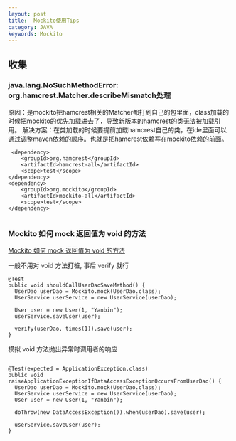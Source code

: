 ```yaml
---
layout: post
title:  Mockito使用Tips
category: JAVA
keywords: Mockito
---
```

## 收集

### java.lang.NoSuchMethodError: org.hamcrest.Matcher.describeMismatch处理

原因：是mockito把hamcrest相关的Matcher都打到自己的包里面，class加载的时候把mockito的优先加载进去了，导致新版本的hamcrest的类无法被加载引用。
解决方案：在类加载的时候要提前加载hamcrest自己的类，在ide里面可以通过调整maven依赖的顺序。也就是把hamcrest依赖写在mockito依赖的前面。

```
 <dependency>
    <groupId>org.hamcrest</groupId>
    <artifactId>hamcrest-all</artifactId>
    <scope>test</scope>
</dependency>
<dependency>
    <groupId>org.mockito</groupId>
    <artifactId>mockito-all</artifactId>
    <scope>test</scope>
</dependency>
        
```        

### Mockito 如何 mock 返回值为 void 的方法
[Mockito 如何 mock 返回值为 void 的方法](https://yanbin.blog/mockito-how-to-mock-void-method/)

一般不用对 void 方法打桩, 事后 verify 就行

```
@Test
public void shouldCallUserDaoSaveMethod() {
  UserDao userDao = Mockito.mock(UserDao.class);
  UserService userService = new UserService(userDao);
  
  User user = new User(1, "Yanbin");
  userService.saveUser(user);
 
  verify(userDao, times(1)).save(user);
}
```
模拟 void 方法抛出异常时调用者的响应

```

@Test(expected = ApplicationException.class)
public void raiseApplicationExceptionIfDataAccessExceptionOccursFromUserDao() {
  UserDao userDao = Mockito.mock(UserDao.class);
  UserService userService = new UserService(userDao);
  User user = new User(1, "Yanbin");
 
  doThrow(new DataAccessException()).when(userDao).save(user);
 
  userService.saveUser(user);
}

```